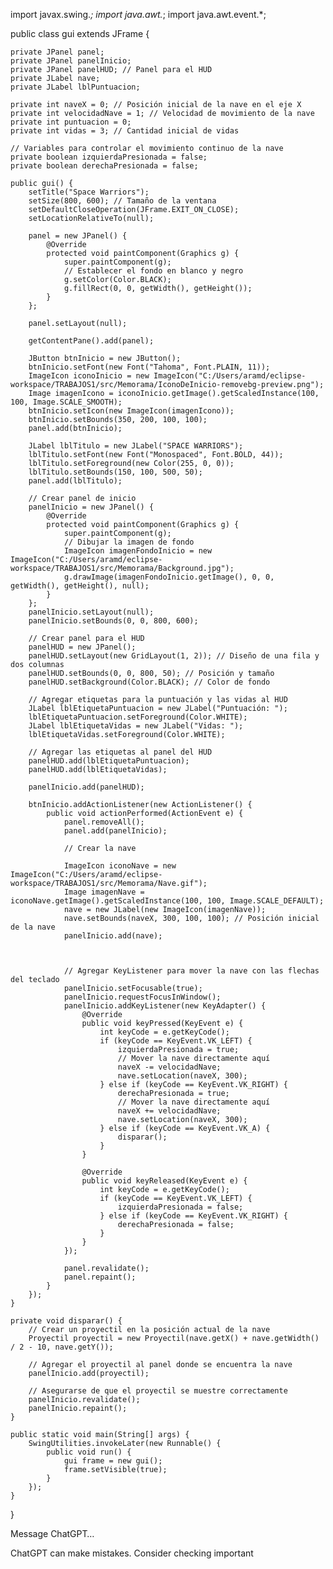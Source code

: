 import javax.swing.*;
import java.awt.*;
import java.awt.event.*;

public class gui extends JFrame {

    private JPanel panel;
    private JPanel panelInicio;
    private JPanel panelHUD; // Panel para el HUD
    private JLabel nave;
    private JLabel lblPuntuacion;

    private int naveX = 0; // Posición inicial de la nave en el eje X
    private int velocidadNave = 1; // Velocidad de movimiento de la nave
    private int puntuacion = 0;
    private int vidas = 3; // Cantidad inicial de vidas
    
    // Variables para controlar el movimiento continuo de la nave
    private boolean izquierdaPresionada = false;
    private boolean derechaPresionada = false;

    public gui() {
        setTitle("Space Warriors");
        setSize(800, 600); // Tamaño de la ventana
        setDefaultCloseOperation(JFrame.EXIT_ON_CLOSE);
        setLocationRelativeTo(null); 
        
        panel = new JPanel() {
            @Override
            protected void paintComponent(Graphics g) {
                super.paintComponent(g);
                // Establecer el fondo en blanco y negro
                g.setColor(Color.BLACK);
                g.fillRect(0, 0, getWidth(), getHeight());
            }
        };
       
        panel.setLayout(null);
        
        getContentPane().add(panel);
        
        JButton btnInicio = new JButton();
        btnInicio.setFont(new Font("Tahoma", Font.PLAIN, 11));
        ImageIcon iconoInicio = new ImageIcon("C:/Users/aramd/eclipse-workspace/TRABAJOS1/src/Memorama/IconoDeInicio-removebg-preview.png");
        Image imagenIcono = iconoInicio.getImage().getScaledInstance(100, 100, Image.SCALE_SMOOTH); 
        btnInicio.setIcon(new ImageIcon(imagenIcono));
        btnInicio.setBounds(350, 200, 100, 100);
        panel.add(btnInicio);
        
        JLabel lblTitulo = new JLabel("SPACE WARRIORS");
        lblTitulo.setFont(new Font("Monospaced", Font.BOLD, 44)); 
        lblTitulo.setForeground(new Color(255, 0, 0));
        lblTitulo.setBounds(150, 100, 500, 50);
        panel.add(lblTitulo);
        
        // Crear panel de inicio
        panelInicio = new JPanel() {
            @Override
            protected void paintComponent(Graphics g) {
                super.paintComponent(g);
                // Dibujar la imagen de fondo
                ImageIcon imagenFondoInicio = new ImageIcon("C:/Users/aramd/eclipse-workspace/TRABAJOS1/src/Memorama/Background.jpg");
                g.drawImage(imagenFondoInicio.getImage(), 0, 0, getWidth(), getHeight(), null);
            }
        };
        panelInicio.setLayout(null);
        panelInicio.setBounds(0, 0, 800, 600);
        
        // Crear panel para el HUD
        panelHUD = new JPanel();
        panelHUD.setLayout(new GridLayout(1, 2)); // Diseño de una fila y dos columnas
        panelHUD.setBounds(0, 0, 800, 50); // Posición y tamaño
        panelHUD.setBackground(Color.BLACK); // Color de fondo
        
        // Agregar etiquetas para la puntuación y las vidas al HUD
        JLabel lblEtiquetaPuntuacion = new JLabel("Puntuación: ");
        lblEtiquetaPuntuacion.setForeground(Color.WHITE);
        JLabel lblEtiquetaVidas = new JLabel("Vidas: ");
        lblEtiquetaVidas.setForeground(Color.WHITE);
        
        // Agregar las etiquetas al panel del HUD
        panelHUD.add(lblEtiquetaPuntuacion);
        panelHUD.add(lblEtiquetaVidas);
        
        panelInicio.add(panelHUD);
        
        btnInicio.addActionListener(new ActionListener() {
            public void actionPerformed(ActionEvent e) {
                panel.removeAll();
                panel.add(panelInicio);
                
                // Crear la nave
                
                ImageIcon iconoNave = new ImageIcon("C:/Users/aramd/eclipse-workspace/TRABAJOS1/src/Memorama/Nave.gif");
                Image imagenNave = iconoNave.getImage().getScaledInstance(100, 100, Image.SCALE_DEFAULT);
                nave = new JLabel(new ImageIcon(imagenNave));
                nave.setBounds(naveX, 300, 100, 100); // Posición inicial de la nave
                panelInicio.add(nave);

    

                // Agregar KeyListener para mover la nave con las flechas del teclado
                panelInicio.setFocusable(true);
                panelInicio.requestFocusInWindow();
                panelInicio.addKeyListener(new KeyAdapter() {
                    @Override
                    public void keyPressed(KeyEvent e) {
                        int keyCode = e.getKeyCode();
                        if (keyCode == KeyEvent.VK_LEFT) {
                            izquierdaPresionada = true;
                            // Mover la nave directamente aquí
                            naveX -= velocidadNave;
                            nave.setLocation(naveX, 300);
                        } else if (keyCode == KeyEvent.VK_RIGHT) {
                            derechaPresionada = true;
                            // Mover la nave directamente aquí
                            naveX += velocidadNave;
                            nave.setLocation(naveX, 300);
                        } else if (keyCode == KeyEvent.VK_A) {
                            disparar();
                        }
                    }

                    @Override
                    public void keyReleased(KeyEvent e) {
                        int keyCode = e.getKeyCode();
                        if (keyCode == KeyEvent.VK_LEFT) {
                            izquierdaPresionada = false;
                        } else if (keyCode == KeyEvent.VK_RIGHT) {
                            derechaPresionada = false;
                        }
                    }
                });
                
                panel.revalidate();
                panel.repaint();
            }
        });
    }

    private void disparar() {
        // Crear un proyectil en la posición actual de la nave
        Proyectil proyectil = new Proyectil(nave.getX() + nave.getWidth() / 2 - 10, nave.getY());
        
        // Agregar el proyectil al panel donde se encuentra la nave
        panelInicio.add(proyectil);
        
        // Asegurarse de que el proyectil se muestre correctamente
        panelInicio.revalidate();
        panelInicio.repaint();
    }
    
    public static void main(String[] args) {
        SwingUtilities.invokeLater(new Runnable() {
            public void run() {
                gui frame = new gui();
                frame.setVisible(true);
            }
        });
    }
}







Message ChatGPT…


ChatGPT can make mistakes. Consider checking important 
